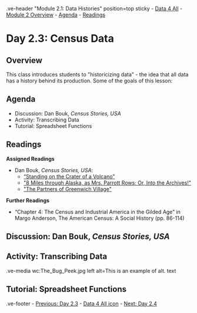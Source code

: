 .ve-header "Module 2.1: Data Histories" position=top sticky
    - [Data 4 All](https://data4all.com)
    - [Module 2 Overview](/module-2/)
    - [Agenda](#agenda)
    - [Readings](#readings) 

# Day 2.3: Census Data

## Overview

This class introduces students to "historicizing data" - the idea that all data has a history behind its production. Some of the goals of this lesson:

## Agenda

- Discussion: Dan Bouk, *Census Stories, USA*
- Activity: Transcribing Data
- Tutorial: Spreadsheet Functions

## Readings

**Assigned Readings**
- Dan Bouk, *Census Stories, USA*: 
    - [“Standing on the Crater of a Volcano”](https://censusstories.us/2020/07/27/disfranchisement.html)
    - ["8 Miles through Alaska, as Mrs. Parrott Rows; Or, Into the Archives!"](https://censusstories.us/2018/10/29/Alaska-paths.html)
    - ["The Partners of Greenwich Village"](https://censusstories.us/2018/07/03/partners.html) 

**Further Readings**
- “Chapter 4: The Census and Industrial America in the Gilded Age” in Margo Anderson, The American Census: A Social History (pp. 86-114)

## Discussion: Dan Bouk, *Census Stories, USA*

## Activity: Transcribing Data

.ve-media wc:The_Bug_Peek.jpg left alt=This is an example of alt. text

## Tutorial: Spreadsheet Functions

.ve-footer
    - [Previous: Day 2.3](/module-2/2-3)
    - [Data 4 All icon](somelink)
    - [Next: Day 2.4](/module-2/2-4/)
